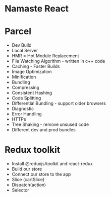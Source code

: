# Namaste React 

# Parcel
- Dev Build
- Local Server
- HMR = Hot Module Replacement
- File Watching Algorithm - written in c++ code
- Caching - Faster Builds
- Image Optimization
- Minification 
- Bundling
- Compressing
- Consistent Hashing
- Code Splitting
- Differential Bundling - support older browsers
- Diagnostic
- Error Handling
- HTTPs
- Tree Shaking - remove unsused code
- Different dev and prod bundles


# Redux toolkit
- Install @reduxjs/toolkit and react-redux
- Build our store
- Connect our store to the app
- Slice (cartSlice)
- Dispatch(action)
- Selector